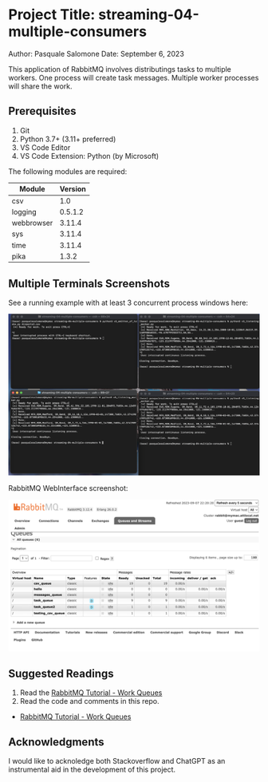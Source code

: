 # Project Title: streaming-04-multiple-consumers

Author: Pasquale Salomone
Date: September 6, 2023

This application of RabbitMQ involves distributings tasks to multiple workers.
One process will create task messages. Multiple worker processes will share the work. 


## Prerequisites

1. Git
1. Python 3.7+ (3.11+ preferred)
1. VS Code Editor
1. VS Code Extension: Python (by Microsoft)

The following modules are required: 


| Module          | Version  |
|-----------------|----------|
| csv             | 1.0      |
| logging         | 0.5.1.2  |
| webbrowser      | 3.11.4   |
| sys             | 3.11.4   |
| time            | 3.11.4   |
| pika            | 1.3.2    |





## Multiple Terminals Screenshots

See a running example with at least 3 concurrent process windows here:

![MultipleConsumers](MultipleConsumers.png)

RabbitMQ WebInterface screenshot:

![UI](UI.png)


## Suggested Readings

1. Read the [RabbitMQ Tutorial - Work Queues](https://www.rabbitmq.com/tutorials/tutorial-two-python.html)
1. Read the code and comments in this repo.


- [RabbitMQ Tutorial - Work Queues](https://www.rabbitmq.com/tutorials/tutorial-two-python.html)


## Acknowledgments

I would like to acknoledge both Stackoverflow and ChatGPT as an instrumental aid in the development of this project.
